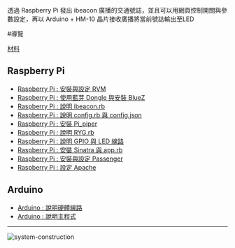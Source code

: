 透過 Raspberry Pi 發出 ibeacon 廣播的交通號誌，並且可以用網頁控制開關與參數設定，再以 Arduino + HM-10 晶片接收廣播將當前號誌輸出至LED  

#導覽

[材料](https://github.com/jk195417/FCU-Final-Project/wiki/%E6%9D%90%E6%96%99) 

## Raspberry Pi

- [Raspberry Pi : 安裝與設定 RVM](https://github.com/jk195417/FCU-Final-Project/wiki/Raspberry-Pi-:-%E5%AE%89%E8%A3%9D%E8%88%87%E8%A8%AD%E5%AE%9A-RVM)  
- [Raspberry Pi : 使用藍芽 Dongle 與安裝 BlueZ](https://github.com/jk195417/FCU-Final-Project/wiki/Raspberry-Pi-:-%E4%BD%BF%E7%94%A8%E8%97%8D%E8%8A%BD-Dongle-%E8%88%87%E5%AE%89%E8%A3%9D-BlueZ)  
- [Raspberry Pi : 說明 ibeacon.rb](https://github.com/jk195417/FCU-Final-Project/wiki/Raspberry-Pi-:-%E8%AA%AA%E6%98%8E-ibeacon.rb)  
- [Raspberry Pi : 說明 config.rb 與 config.json](https://github.com/jk195417/FCU-Final-Project/wiki/Raspberry-Pi-:-%E8%AA%AA%E6%98%8E-config.rb-%E8%88%87-config.json)  
- [Raspberry Pi : 安裝 Pi_piper](https://github.com/jk195417/FCU-Final-Project/wiki/Raspberry-Pi-:-%E5%AE%89%E8%A3%9D-Pi_piper)  
- [Raspberry Pi : 說明 RYG.rb](https://github.com/jk195417/FCU-Final-Project/wiki/Raspberry-Pi-:-%E8%AA%AA%E6%98%8E-RYG.rb)  
- [Raspberry Pi : 說明 GPIO 與 LED 線路](https://github.com/jk195417/FCU-Final-Project/wiki/Raspberry-Pi-:-%E8%AA%AA%E6%98%8E-GPIO-%E8%88%87-LED-%E7%B7%9A%E8%B7%AF)  
- [Raspberry Pi : 安裝 Sinatra 與 app.rb](https://github.com/jk195417/FCU-Final-Project/wiki/Raspberry-Pi-:-%E5%AE%89%E8%A3%9D-Sinatra-%E8%88%87-app.rb)  
- [Raspberry Pi : 安裝與設定 Passenger](https://github.com/jk195417/FCU-Final-Project/wiki/Raspberry-Pi-:-%E5%AE%89%E8%A3%9D%E8%88%87%E8%A8%AD%E5%AE%9A-Passenger)  
- [Raspberry Pi : 設定 Apache](https://github.com/jk195417/FCU-Final-Project/wiki/Raspberry-Pi-:-%E8%A8%AD%E5%AE%9A-Apache)  

## Arduino

- [Arduino : 說明硬體線路](https://github.com/jk195417/FCU-Final-Project/wiki/Arduino-:-%E8%AA%AA%E6%98%8E%E7%A1%AC%E9%AB%94%E7%B7%9A%E8%B7%AF)  
- [Arduino : 說明主程式](https://github.com/jk195417/FCU-Final-Project/wiki/Arduino-:-%E8%AA%AA%E6%98%8E%E4%B8%BB%E7%A8%8B%E5%BC%8F)  

---
![system-construction](https://github.com/jk195417/FCU-Final-Project/blob/master/Note/system-construction.png)  
